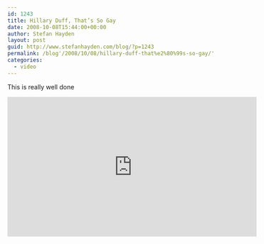 ```yaml
---
id: 1243
title: Hillary Duff, That’s So Gay
date: 2008-10-08T15:44:00+00:00
author: Stefan Hayden
layout: post
guid: http://www.stefanhayden.com/blog/?p=1243
permalink: /blog'/2008/10/08/hillary-duff-that%e2%80%99s-so-gay/'
categories:
  - video
---
```

This is really well done

<iframe width="560" height="315" src="http://www.youtube.com/embed/C277qAKpUaQ&color1=0x3a3a3a&color2=0x999999&fs=1" title="YouTube video player" frameborder="0" allow="accelerometer; autoplay; clipboard-write; encrypted-media; gyroscope; picture-in-picture" allowfullscreen></iframe>
